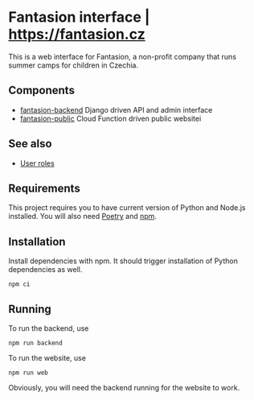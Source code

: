 # Fantasion interface | https://fantasion.cz

This is a web interface for Fantasion, a non-profit company that runs summer camps for children in Czechia.

## Components

* [fantasion-backend](./packages/fantasion-backend) Django driven API and admin interface
* [fantasion-public](./packages/fantasion-public) Cloud Function driven public websitei

## See also

* [User roles](./packages/fantasion-backend/docs/user-roles.md)

## Requirements

This project requires you to have current version of Python and Node.js installed. You will also need [Poetry](https://python-poetry.org/) and [npm](https://npmjs.com/).

## Installation

Install dependencies with npm. It should trigger installation of Python dependencies as well.

```shell
npm ci
```

## Running

To run the backend, use

```shell
npm run backend
```

To run the website, use

```shell
npm run web
```

Obviously, you will need the backend running for the website to work.

